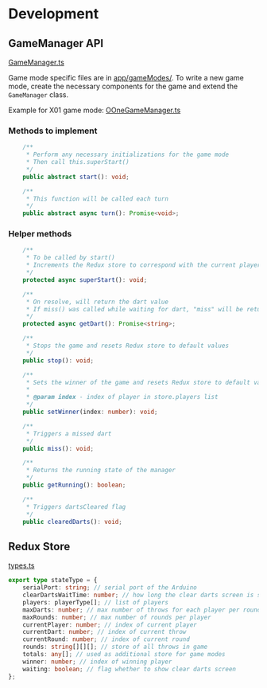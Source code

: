 # Development

## GameManager API

[GameManager.ts](app/utils/GameManager.ts)

Game mode specific files are in [app/gameModes/](app/gameModes/). To write a new game mode, create the necessary components for the game and extend the `GameManager` class.

Example for X01 game mode: [OOneGameManager.ts](app/gameModes/oOneGame/OOneGameManager.ts)

### Methods to implement

```typescript
	/**
	 * Perform any necessary initializations for the game mode
	 * Then call this.superStart()
	 */
	public abstract start(): void;

	/**
	 * This function will be called each turn
	 */
	public abstract async turn(): Promise<void>;
```

### Helper methods

```typescript
	/**
	 * To be called by start()
	 * Increments the Redux store to correspond with the current player and round
	 */
	protected async superStart(): void;

	/**
	 * On resolve, will return the dart value
	 * If miss() was called while waiting for dart, "miss" will be returned
	 */
	protected async getDart(): Promise<string>;

	/**
	 * Stops the game and resets Redux store to default values
	 */
	public stop(): void;

	/**
	 * Sets the winner of the game and resets Redux store to default values
	 *
	 * @param index - index of player in store.players list
	 */
	public setWinner(index: number): void;

	/**
	 * Triggers a missed dart
	 */
	public miss(): void;

	/**
	 * Returns the running state of the manager
	 */
	public getRunning(): boolean;

	/**
	 * Triggers dartsCleared flag
	 */
	public clearedDarts(): void;
```

## Redux Store

[types.ts](app/reducers/types.ts)

```typescript
export type stateType = {
	serialPort: string; // serial port of the Arduino
	clearDartsWaitTime: number; // how long the clear darts screen is shown for
	players: playerType[]; // list of players
	maxDarts: number; // max number of throws for each player per round
	maxRounds: number; // max number of rounds per player
	currentPlayer: number; // index of current player
	currentDart: number; // index of current throw
	currentRound: number; // index of current round
	rounds: string[][][]; // store of all throws in game
	totals: any[]; // used as additional store for game modes
	winner: number; // index of winning player
	waiting: boolean; // flag whether to show clear darts screen
};
```
